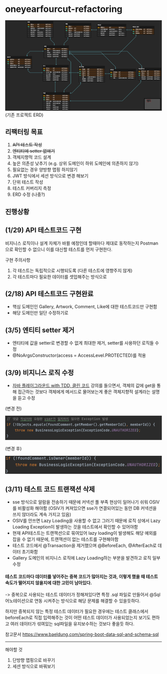 # oneyearfourcut-refactoring

![img.png](imgDirectory/img.png)
(기존 프로젝트 ERD)
## 리팩터링 목표
1. ~~API 테스트 작성~~
2. ~~엔티티에 setter 없애기~~
3. 객체지향적 코드 설계 
4. 높은 의존성 낮추기 (e.g. 상위 도메인이 하위 도메인에 의존하지 않기)
5. 필요없는 경우 양방향 맵핑 하지않기 
6. JWT 방식에서 세션 방식으로 변경 해보기 
7. 단위 테스트 작성 
8. 테스트 커버리지 측정 
9. ERD 수정 (나중?)

## 진행상황

##  (1/29) API 테스트코드 구현

비지니스 로직이나 설계 자체가 바뀔 예정인데 할때마다 제대로 동작하는지 Postman으로 확인할 수 없으니 이를 대신할 테스트를 먼저 구현한다.

구현 주의사항
1. 각 테스트는 독립적으로 시행되도록 (다른 테스트에 영향주지 않게)
2. 각 테스트마다 필요한 데이터를 셋업해주는 방식으로


## (2/18) API 테스트코드 구현완료
- 핵심 도메인인 Gallery, Artwork, Comment, Like에 대한 테스트코드만 구현함
- 해당 도메인만 일단 수정하기로

## (3/5) 엔티티 setter 제거
- 엔티티에 값을 setter로 변경할 수 없게 최대한 제거, setter를 사용하던 로직들 수정 
- @NoArgsConstructor(access = AccessLevel.PROTECTED)를 적용

## (3/9) 비지니스 로직 수정
- [자바 플레이그라운드 with TDD, 클린 코드](https://edu.nextstep.camp/c/9WPRB0ys/) 강의를 들으면서, 객체의 값에 get을 통해 접근하는 것보다 객체에게 메서드로 물어보는게 좋은 객체지향적 설계라는 설명을 듣고 수정

(변경 전)

![변경 전](imgDirectory/img_1.png)

(변경 후)

![변경 후](imgDirectory/img_2.png)

## (3/11) 테스트 코드 트랜잭션 삭제
- sse 방식으로 알람을 전송하기 때문에 커넥션 풀 부족 현상이 일어나기 쉬워 OSIV를 비활성화 해야함 (OSIV가 켜져있으면 sse가 연결되어있는 동안 DB 커넥션을 쓰지 않더라도 계속 가지고 있음)
- OSIV를 안쓰면 Lazy Loading을 사용할 수 없고 그러기 때문에 로직 상에서 Lazy Loading Exception이 발생하는 것을 테스트에서 확인할 수 있어야함
- 현재 API테스트는 트랜잭션으로 묶여있어 lazy loading이 발생해도 해당 예외를 잡을 수 없기 때문에, 트랜잭션이 없는 테스트를 구현해야함
- 테스트 코드에서 @Transaction을 제거했으며 @BeforeEach, @AfterEach로 데이터 초기화함
- Gallery 도메인의 비지니스 로직에 Lazy Loading하는 부분을 발견하고 로직 일부 수정

#### 테스트 코드마다 데이터를 넣어주는 중복 코드가 많아지는 것과, 이렇게 했을 때 테스트 속도가 떨어지지 않을지에 대한 고민이 남아있다.
-> 중복으로 사용되는 테스트 데이터가 정해져있다면 특정 .sql 파일로 만들어서 @Sql 어노테이션으로 연동 시켜주는 방식으로 해당 문제를 해결할 수 있을듯하다. 

하지만 중복되지 않는 특정 테스트 데이터가 필요한 경우에는 테스트 클래스에서 beforeEach로 직접 입력해주는 것이 어떤 테스트 데이터가 사용되었는지 보기도 편하고 여러 데이터가 섞여있는 sql파일을 유지보수하는 것보다 좋을듯 하다.

참고문서
https://www.baeldung.com/spring-boot-data-sql-and-schema-sql

---


해야할 것
1. 단방향 맵핑으로 바꾸기
2. 세션 방식으로 바꿔보기